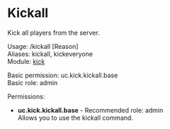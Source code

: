 Kickall
====
Kick all players from the server.

Usage: /kickall \[Reason\]<br>
Aliases: kickall, kickeveryone<br>
Module: [kick](../modules/kick.md)<br>

Basic permission: uc.kick.kickall.base<br>
Basic role: admin<br>

Permissions: <br>
* **uc.kick.kickall.base** - Recommended role: admin<br>Allows you to use the kickall command.
